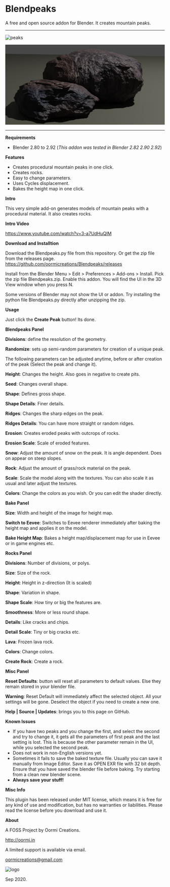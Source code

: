 # Blendpeaks
A free and open source addon for Blender. It creates mountain peaks.

---

![peaks](peaks.jpg)

![rocks](rocks-01.jpg)

---

**Requirements**

* Blender 2.80 to 2.92 (_This addon was tested in Blender 2.82 2.90 2.92_)

**Features**

* Creates procedural mountain peaks in one click.
* Creates rocks.
* Easy to change parameters.
* Uses Cycles displacement.
* Bakes the height map in one click.

**Intro**

This very simple add-on generates models of mountain peaks with a procedural material. It also creates rocks.


**Intro Video**

https://www.youtube.com/watch?v=3-a7UdHuQIM


**Download and Installtion**

Download the Blendpeaks.py file from this repository. Or get the zip file from the releases page.
https://github.com/oormicreations/Blendpeaks/releases

Install from the Blender Menu > Edit > Preferences > Add-ons > Install. Pick the zip file Blendpeaks.zip. Enable this addon.
You will find the UI in the 3D View window when you press N.

Some versions of Blender may not show the UI or addon. Try installing the python file Blendpeaks.py directly after unzipping the zip.


**Usage**

Just click the **Create Peak** button!
Its done.

**Blendpeaks Panel**

**Divisions**: define the resolution of the geometry.

**Randomize**: sets up semi-random parameters for creation of a unique peak.

The following parameters can be adjusted anytime, before or after creation of the peak (Select the peak and change it).

**Height**: Changes the height. Also goes in negative to create pits.

**Seed**: Changes overall shape.

**Shape**: Defines gross shape.

**Shape Details**: Finer details.

**Ridges**: Changes the sharp edges on the peak.

**Ridges Details**: You can have more straight or random ridges.

**Erosion**: Creates eroded peaks with outcrops of rocks.

**Erosion Scale**: Scale of eroded features.

**Snow**: Adjust the amount of snow on the peak. It is angle dependent. Does on appear on steep slopes.

**Rock**: Adjust the amount of grass/rock material on the peak.

**Scale**: Scale the model along with the textures. You can also scale it as usual and later adjust the textures.

**Colors**: Change the colors as you wish. Or you can edit the shader directly.

**Bake Panel**

**Size**: Width and height of the image for height map.

**Switch to Eevee**: Switches to Eevee renderer immediately after baking the height map and applies it on the model.

**Bake Height Map**: Bakes a height map/displacement map for use in Eevee or in game engines etc.


**Rocks Panel**

**Divisions**: Number of divisions, or polys.

**Size**: Size of the rock.

**Height**: Height in z-direction (It is scaled)

**Shape**: Variation in shape.

**Shape Scale**: How tiny or big the features are.

**Smoothness**: More or less round shape.

**Details**: Like cracks and chips.

**Detail Scale**: Tiny or big cracks etc.

**Lava**: Frozen lava rock.

**Colors**: Change colors.

**Create Rock**: Create a rock.


**Misc Panel**

**Reset Defaults**: button will reset all parameters to default values. Else they remain stored in your blender file.

**Warning**: Reset Default will immediately affect the selected object. All your settings will be gone. Deselect the object if you need to create a new one.

**Help | Source | Updates**: brings you to this page on GitHub.


**Known Issues**

* If you have two peaks and you change the first, and select the second and try to change it, it gets all the parameters of first peak and the last setting is lost. This is because the other parameter remain in the UI, while you selected the second peak.
* Does not work in non-English versions yet.
* Sometimes it fails to save the baked texture file. Usually you can save it manually from Image Editor. Save it as OPEN EXR file with 32 bit depth. Ensure that you have saved the blender file before baking. Try starting from a clean new blender scene.
* **Always save your stuff!**


**Misc Info**

This plugin has been released under MIT license, which means it is free for any kind of use and modification, but has no warranties or liabilities. Please read the license before you download and use it. 

**About**

A FOSS Project by Oormi Creations.

http://oormi.in

A limited support is available via email.

oormicreations@gmail.com


![logo](logo.png)

Sep 2020.









